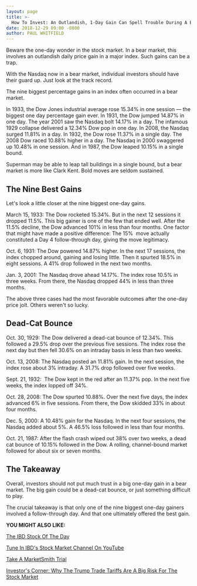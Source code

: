 ```yaml
---
layout: page
title: >-
  How To Invest: An Outlandish, 1-Day Gain Can Spell Trouble During A Bear Market
date: 2018-12-29 09:00 -0800
author: PAUL WHITFIELD
---
```





Beware the one-day wonder in the stock market. In a bear market, this involves an outlandish daily price gain in a major index. Such gains can be a trap.




With the Nasdaq now in a bear market, individual investors should have their guard up. Just look at the track record.


The nine biggest percentage gains in an index often occurred in a bear market.


In 1933, the Dow Jones industrial average rose 15.34% in one session — the biggest one day percentage gain ever. In 1931, the Dow jumped 14.87% in one day. The year 2001 saw the Nasdaq bolt 14.17% in a day. The infamous 1929 collapse delivered a 12.34% Dow pop in one day. In 2008, the Nasdaq surged 11.81% in a day. In 1932, the Dow rose 11.37% in a single day. The 2008 Dow raced 10.88% higher in a day. The Nasdaq in 2000 swaggered up 10.48% in one session. And in 1987, the Dow leaped 10.15% in a single bound.


Superman may be able to leap tall buildings in a single bound, but a bear market is more like Clark Kent. Bold moves are seldom sustained.


The Nine Best Gains
-------------------


Let's look a little closer at the nine biggest one-day gains.


March 15, 1933: The Dow rocketed 15.34%. But in the next 12 sessions it dropped 11.5%. This big gainer is one of the few that ended well. After the 11.5% decline, the Dow advanced 101% in less than four months. One factor that might have made a positive difference: The 15%  move actually constituted a Day 4 follow-through day, giving the move legitimacy.


Oct. 6, 1931: The Dow powered 14.87% higher. In the next 17 sessions, the index chopped around, gaining and losing little. Then it spurted 18.5% in eight sessions. A 41% drop followed in the next two months.


Jan. 3, 2001: The Nasdaq drove ahead 14.17%. The index rose 10.5% in three weeks. From there, the Nasdaq dropped 44% in less than three months.


The above three cases had the most favorable outcomes after the one-day price jolt. Others weren't so lucky.


Dead-Cat Bounce
---------------


Oct. 30, 1929: The Dow delivered a dead-cat bounce of 12.34%. This followed a 29.5% drop over the previous five sessions. The index rose the next day but then fell 30.6% on an intraday basis in less than two weeks.


Oct. 13, 2008: The Nasdaq posted an 11.81% gain. In the next session, the index rose about 3% intraday. A 31.7% drop followed over five weeks.


Sept. 21, 1932:  The Dow kept in the red after an 11.37% pop. In the next five weeks, the index lopped off 34%.


Oct. 28, 2008: The Dow spurted 10.88%. Over the next five days, the index advanced 6% in five sessions. From there, the Dow skidded 33% in about four months.


Dec. 5, 2000: A 10.48% gain for the Nasdaq. In the next four sessions, the Nasdaq added about 5%. A 46.5% loss followed in less than four months.


Oct. 21, 1987: After the flash crash wiped out 38% over two weeks, a dead cat bounce of 10.15% followed in the Dow. A rolling, channel-bound market followed for about six or seven months.



The Takeaway
------------


Overall, investors should not put much trust in a big one-day gain in a bear market. The big gain could be a dead-cat bounce, or just something difficult to play.


The crucial takeaway is that only one of the nine biggest one-day gainers involved a follow-through day. And that one ultimately offered the best gain.


**YOU MIGHT ALSO LIKE:**


[The IBD Stock Of The Day](https://www.investors.com/research/ibd-stock-of-the-day/)


[Tune In IBD's Stock Market Channel On YouTube](http://www.youtube.com/investorsbusinessdaily)


[Take A MarketSmith Trial](https://marketsmith.investors.com/)


[Investor's Corner: Why The Trump Trade Tariffs Are A Big Risk For The Stock Market](https://www.investors.com/how-to-invest/investors-corner/trump-trade-tariffs-history-dow-jones-industrials/)




